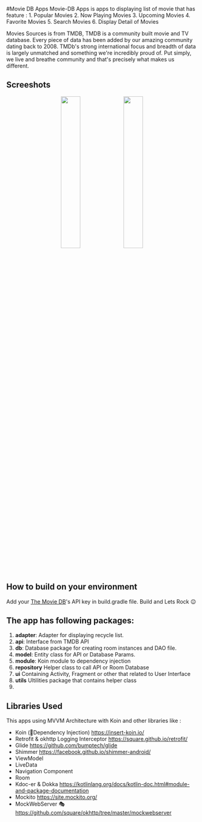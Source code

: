 #Movie DB Apps
Movie-DB Apps is apps to displaying list of movie that has feature :
    1. Popular Movies
    2. Now Playing Movies
    3. Upcoming Movies
    4. Favorite Movies
    5. Search Movies
    6. Display Detail of Movies

Movies Sources is from TMDB, TMDB is a community built movie and TV database.
Every piece of data has been added by our amazing community dating back to 2008.
TMDb's strong international focus and breadth of data is largely unmatched and something we're incredibly proud of.
Put simply, we live and breathe community and that's precisely what makes us different.

## Screeshots
<p align="center">
<img src="/preview/first_screen.png" width="32%"/>
<img src="/preview/second_screen.png" width="32%"/>
</p>

## How to build on your environment
Add your [The Movie DB](https://www.themoviedb.org)'s API key in build.gradle file.
Build and Lets Rock 😉

## The app has following packages:
1. **adapter**: Adapter for displaying recycle list.
2. **api**: Interface from TMDB API
3. **db**: Database package for creating room instances and DAO file.
4. **model**: Entity class for API or Database Params.
5. **module**: Koin module to dependency injection
6. **repository** Helper class to call API or Room Database
7. **ui** Containing Activity, Fragment or other that related to User Interface
8. **utils** Ultilities package that contains helper class
9. 
## Libraries Used

This apps using MVVM Architecture with Koin and other libraries like :

- Koin (💉Dependency Injection) https://insert-koin.io/
- Retrofit & okhttp Logging Interceptor  https://square.github.io/retrofit/
- Glide https://github.com/bumptech/glide
- Shimmer https://facebook.github.io/shimmer-android/
- ViewModel
- LiveData
- Navigation Component
- Room
- Kdoc-er & Dokka https://kotlinlang.org/docs/kotlin-doc.html#module-and-package-documentation
- Mockito https://site.mockito.org/
- MockWebServer 🎭 https://github.com/square/okhttp/tree/master/mockwebserver